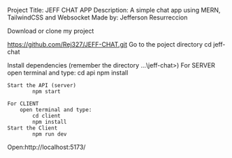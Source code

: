 Project Title: JEFF CHAT APP
Description: A simple chat app using MERN, TailwindCSS and Websocket
Made by: Jefferson Resurreccion

Download or clone my project

https://github.com/Rej327/JEFF-CHAT.git
Go to the poject directory
cd jeff-chat

Install dependencies (remember the directory ...\jeff-chat>)
For SERVER
open terminal and type:
cd api
npm install

    Start the API (server)
            npm start

    For CLIENT
        open terminal and type:
            cd client
            npm install
    Start the Client
            npm run dev

Open:http://localhost:5173/
